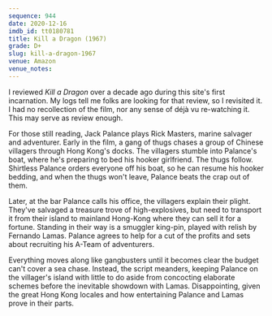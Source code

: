 ```yaml
---
sequence: 944
date: 2020-12-16
imdb_id: tt0180781
title: Kill a Dragon (1967)
grade: D+
slug: kill-a-dragon-1967
venue: Amazon
venue_notes:
---
```


I reviewed _Kill a Dragon_ over a decade ago during this site's first incarnation. My logs tell me folks are looking for that review, so I revisited it. I had no recollection of the film, nor any sense of déjà vu re-watching it. This may serve as review enough.

<!-- end -->

For those still reading, Jack Palance plays Rick Masters, marine salvager and adventurer. Early in the film, a gang of thugs chases a group of Chinese villagers through Hong Kong's docks. The villagers stumble into Palance's boat, where he's preparing to bed his hooker girlfriend. The thugs follow. Shirtless Palance orders everyone off his boat, so he can resume his hooker bedding, and when the thugs won't leave, Palance beats the crap out of them.

Later, at the bar Palance calls his office, the villagers explain their plight. They've salvaged a treasure trove of high-explosives, but need to transport it from their island to mainland Hong-Kong where they can sell it for a fortune. Standing in their way is a smuggler king-pin, played with relish by Fernando Lamas. Palance agrees to help for a cut of the profits and sets about recruiting his A-Team of adventurers.

Everything moves along like gangbusters until it becomes clear the budget can't cover a sea chase. Instead, the script meanders, keeping Palance on the villager's island with little to do aside from concocting elaborate schemes before the inevitable showdown with Lamas. Disappointing, given the great Hong Kong locales and how entertaining Palance and Lamas prove in their parts.